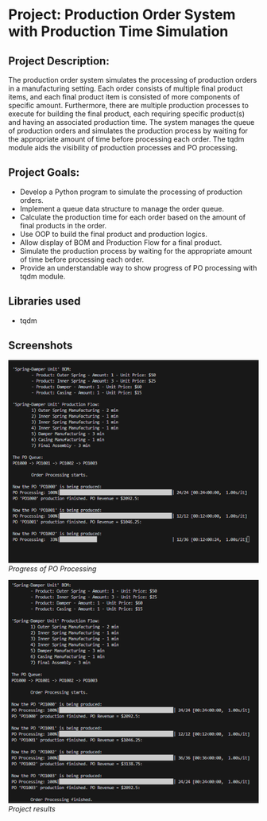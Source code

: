 # Project: Production Order System with Production Time Simulation

## Project Description:

The production order system simulates the processing of production orders in a manufacturing setting. 
Each order consists of multiple final product items, and each final product item is consisted of more components of specific amount.
Furthermore, there are multiple production processes to execute for building the final product, each requiring specific product(s) 
and having an associated production time. The system manages the queue of production orders and simulates the production process 
by waiting for the appropriate amount of time before processing each order. The tqdm module aids the visibility of production 
processes and PO processing. 

## Project Goals:

- Develop a Python program to simulate the processing of production orders.
- Implement a queue data structure to manage the order queue.
- Calculate the production time for each order based on the amount of final products in the order.
- Use OOP to build the final product and production logics.
- Allow display of BOM and Production Flow for a final product.
- Simulate the production process by waiting for the appropriate amount of time before processing each order.
- Provide an understandable way to show progress of PO processing with tqdm module.

## Libraries used

- tqdm

## Screenshots

![Screenshot 1](screenshots/tqdm_progress.png)
*Progress of PO Processing*

![Screenshot 2](screenshots/final.png)
*Project results*
